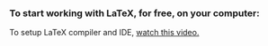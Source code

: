 ### To start working with LaTeX, for free, on your computer:
To setup LaTeX compiler and IDE, [watch this video.](https://www.youtube.com/watch?v=9gQ1BGZqQb4)